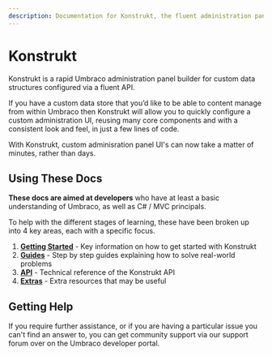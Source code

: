 ```yaml
---
description: Documentation for Konstrukt, the fluent administration panel builder for Umbraco.
---
```


# Konstrukt

Konstrukt is a rapid Umbraco administration panel builder for custom data structures configured via a fluent API.

If you have a custom data store that you’d like to be able to content manage from within Umbraco then Konstrukt will allow you to quickly configure a custom administration UI, reusing many core components and with a consistent look and feel, in just a few lines of code.

With Konstrukt, custom adminisration panel UI's can now take a matter of minutes, rather than days.

## Using These Docs

**These docs are aimed at developers** who have at least a basic understanding of Umbraco, as well as C# / MVC principals.

To help with the different stages of learning, these have been broken up into 4 key areas, each with a specific focus.

1. **[Getting Started](./getting-started/overview.md)** - Key information on how to get started with Konstrukt
2. **[Guides](./guides/creating-your-first-solution.md)** - Step by step guides explaining how to solve real-world problems
3. **[API](./api/conventions.md)** - Technical reference of the Konstrukt API
3. **[Extras](./extras/property-editors/README.md)** - Extra resources that may be useful

## Getting Help
If you require further assistance, or if you are having a particular issue you can't find an answer to, you can get community support via our support forum over on the Umbraco developer portal.